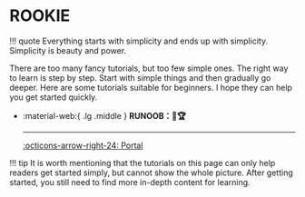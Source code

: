 # ROOKIE

!!! quote
    Everything starts with simplicity and ends up with simplicity. Simplicity is beauty and power.

There are too many fancy tutorials, but too few simple ones. The right way to learn is step by step. Start with simple things and then gradually go deeper. Here are some tutorials suitable for beginners. I hope they can help you get started quickly.

<div class="grid cards" markdown>

-   :material-web:{ .lg .middle } __RUNOOB：🎯🏆__

    ---

    [:octicons-arrow-right-24: <a href="https://www.runoob.com/" target="_blank"> Portal </a>](#)

</div>

!!! tip
    It is worth mentioning that the tutorials on this page can only help readers get started simply, but cannot show the whole picture. After getting started, you still need to find more in-depth content for learning.